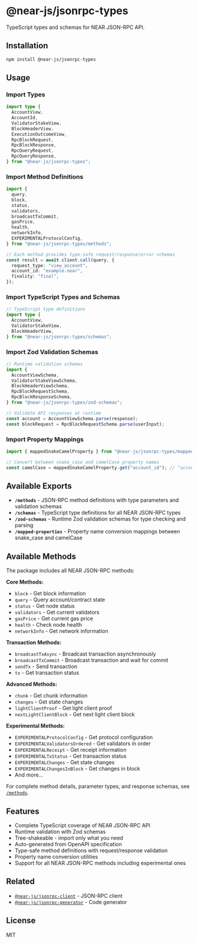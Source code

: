 # @near-js/jsonrpc-types

TypeScript types and schemas for NEAR JSON-RPC API.

## Installation

```bash
npm install @near-js/jsonrpc-types
```

## Usage

### Import Types

```typescript
import type {
  AccountView,
  AccountId,
  ValidatorStakeView,
  BlockHeaderView,
  ExecutionOutcomeView,
  RpcBlockRequest,
  RpcBlockResponse,
  RpcQueryRequest,
  RpcQueryResponse,
} from "@near-js/jsonrpc-types";
```

### Import Method Definitions

```typescript
import {
  query,
  block,
  status,
  validators,
  broadcastTxCommit,
  gasPrice,
  health,
  networkInfo,
  EXPERIMENTALProtocolConfig,
} from "@near-js/jsonrpc-types/methods";

// Each method provides type-safe request/response/error schemas
const result = await client.call(query, {
  request_type: "view_account",
  account_id: "example.near",
  finality: "final",
});
```

### Import TypeScript Types and Schemas

```typescript
// TypeScript type definitions
import type {
  AccountView,
  ValidatorStakeView,
  BlockHeaderView,
} from "@near-js/jsonrpc-types/schemas";
```

### Import Zod Validation Schemas

```typescript
// Runtime validation schemas
import {
  AccountViewSchema,
  ValidatorStakeViewSchema,
  BlockHeaderViewSchema,
  RpcBlockRequestSchema,
  RpcBlockResponseSchema,
} from "@near-js/jsonrpc-types/zod-schemas";

// Validate API responses at runtime
const account = AccountViewSchema.parse(response);
const blockRequest = RpcBlockRequestSchema.parse(userInput);
```

### Import Property Mappings

```typescript
import { mappedSnakeCamelProperty } from "@near-js/jsonrpc-types/mapped-properties";

// Convert between snake_case and camelCase property names
const camelCase = mappedSnakeCamelProperty.get("account_id"); // "accountId"
```

## Available Exports

- **`/methods`** - JSON-RPC method definitions with type parameters and validation schemas
- **`/schemas`** - TypeScript type definitions for all NEAR JSON-RPC types
- **`/zod-schemas`** - Runtime Zod validation schemas for type checking and parsing
- **`/mapped-properties`** - Property name conversion mappings between snake_case and camelCase

## Available Methods

The package includes all NEAR JSON-RPC methods:

**Core Methods:**

- `block` - Get block information
- `query` - Query account/contract state
- `status` - Get node status
- `validators` - Get current validators
- `gasPrice` - Get current gas price
- `health` - Check node health
- `networkInfo` - Get network information

**Transaction Methods:**

- `broadcastTxAsync` - Broadcast transaction asynchronously
- `broadcastTxCommit` - Broadcast transaction and wait for commit
- `sendTx` - Send transaction
- `tx` - Get transaction status

**Advanced Methods:**

- `chunk` - Get chunk information
- `changes` - Get state changes
- `lightClientProof` - Get light client proof
- `nextLightClientBlock` - Get next light client block

**Experimental Methods:**

- `EXPERIMENTALProtocolConfig` - Get protocol configuration
- `EXPERIMENTALValidatorsOrdered` - Get validators in order
- `EXPERIMENTALReceipt` - Get receipt information
- `EXPERIMENTALTxStatus` - Get transaction status
- `EXPERIMENTALChanges` - Get state changes
- `EXPERIMENTALChangesInBlock` - Get changes in block
- And more...

For complete method details, parameter types, and response schemas, see [`/methods`](./src/methods.ts).

## Features

- Complete TypeScript coverage of NEAR JSON-RPC API
- Runtime validation with Zod schemas
- Tree-shakeable - import only what you need
- Auto-generated from OpenAPI specification
- Type-safe method definitions with request/response validation
- Property name conversion utilities
- Support for all NEAR JSON-RPC methods including experimental ones

## Related

- [`@near-js/jsonrpc-client`](../jsonrpc-client) - JSON-RPC client
- [`@near-js/jsonrpc-generator`](../jsonrpc-generator) - Code generator

## License

MIT
